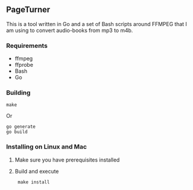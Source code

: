 ## PageTurner
This is a tool written in Go and a set of Bash scripts around FFMPEG that I am using to convert audio-books from mp3 to m4b.

### Requirements

- ffmpeg
- ffprobe
- Bash
- Go

### Building

    make

Or

    go generate
    go build

### Installing on Linux and Mac

1. Make sure you have prerequisites installed
2. Build and execute

        make install
